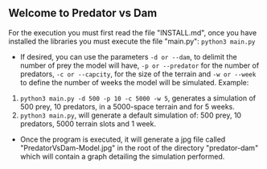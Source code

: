 ## Welcome to Predator vs Dam


For the execution you must first read the file "INSTALL.md", once you have installed the libraries you must execute the file "main.py": ```python3 main.py```

- If desired, you can use the parameters ``-d or --dam``, to delimit the number of prey the model will have, ``-p or --predator`` for the number of predators, ``-c or --capcity``, for the size of the terrain and ``-w or --week`` to define the number of weeks the model will be simulated. Example:

1. ``python3 main.py -d 500 -p 10 -c 5000 -w 5``, generates a simulation of 500 prey, 10 predators, in a 5000-space terrain and for 5 weeks.
2. ``python3 main.py``, will generate a default simulation of: 500 prey, 10 predators, 5000 terrain slots and 1 week.

- Once the program is executed, it will generate a jpg file called "PredatorVsDam-Model.jpg" in the root of the directory "predator-dam" which will contain a graph detailing the simulation performed. 

